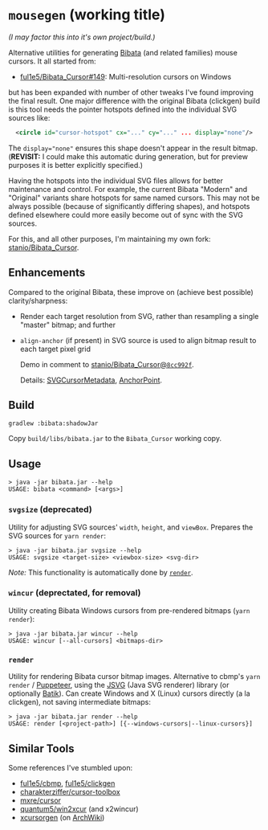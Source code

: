 # `mousegen` (working title)

_(I may factor this into it's own project/build.)_

Alternative utilities for generating
[Bibata](https://github.com/ful1e5/Bibata_Cursor) (and related families) mouse
cursors.  It all started from:

-   [ful1e5/Bibata_Cursor#149](https://github.com/ful1e5/Bibata_Cursor/issues/149):
    Multi-resolution cursors on Windows

but has been expanded with number of other tweaks I've found improving the
final result.  One major difference with the original Bibata (clickgen) build
is this tool needs the pointer hotspots defined into the individual SVG
sources like:

```xml
  <circle id="cursor-hotspot" cx="..." cy="..." ... display="none"/>
```

The `display="none"` ensures this shape doesn't appear in the result bitmap.
(**REVISIT:** I could make this automatic during generation, but for preview
purposes it is better explicitly specified.)

Having the hotspots into the individual SVG files allows for better
maintenance and control.  For example, the current Bibata "Modern" and
"Original" variants share hotspots for same named cursors.  This may not be
always possible (because of significantly differing shapes), and hotspots
defined elsewhere could more easily become out of sync with the SVG sources.

For this, and all other purposes, I'm maintaining my own fork:
[stanio/Bibata_Cursor](https://github.com/stanio/Bibata_Cursor).

## Enhancements

Compared to the original Bibata, these improve on (achieve best possible)
clarity/sharpness:

-   Render each target resolution from SVG, rather than resampling a single
    "master" bitmap; and further
-   `align-anchor` (if present) in SVG source is used to align bitmap result to
    each target pixel grid

    Demo in comment to [stanio/Bibata_Cursor@`8cc992f`](https://github.com/stanio/Bibata_Cursor/commit/8cc992faefc8d9327957d0d7a58b0ac1687bcc5f#commitcomment-131173743).

    Details: [SVGCursorMetadata](src/main/java/io/github/stanio/mousegen/svg/SVGCursorMetadata.java),
    [AnchorPoint](src/main/java/io/github/stanio/mousegen/svg/AnchorPoint.java).

## Build

    gradlew :bibata:shadowJar

Copy `build/libs/bibata.jar` to the `Bibata_Cursor` working copy.

## Usage

    > java -jar bibata.jar --help
    USAGE: bibata <command> [<args>]

### `svgsize` (deprecated)

Utility for adjusting SVG sources' `width`, `height`, and `viewBox`.  Prepares the
SVG sources for `yarn render`:

    > java -jar bibata.jar svgsize --help
    USAGE: svgsize <target-size> <viewbox-size> <svg-dir>

_Note:_ This functionality is automatically done by [`render`](#render).

### `wincur` (deprectated, for removal)

Utility creating Bibata Windows cursors from pre-rendered bitmaps (`yarn render`):

    > java -jar bibata.jar wincur --help
    USAGE: wincur [--all-cursors] <bitmaps-dir>

### `render`

Utility for rendering Bibata cursor bitmap images.  Alternative to cbmp's
`yarn render` / [Puppeteer](https://pptr.dev/), using the
[JSVG](https://github.com/weisJ/jsvg) (Java SVG renderer) library (or
optionally [Batik](https://xmlgraphics.apache.org/batik/)).  Can create
Windows and X (Linux) cursors directly (a la clickgen), not saving intermediate
bitmaps:

    > java -jar bibata.jar render --help
    USAGE: render [<project-path>] [{--windows-cursors|--linux-cursors}]

## Similar Tools

Some references I've stumbled upon:

-   [ful1e5/cbmp](https://github.com/ful1e5/cbmp),
    [ful1e5/clickgen](https://github.com/ful1e5/clickgen)
-   [charakterziffer/cursor-toolbox](https://github.com/charakterziffer/cursor-toolbox)
-   [mxre/cursor](https://github.com/mxre/cursor)
-   [quantum5/win2xcur](https://github.com/quantum5/win2xcur) (and x2wincur)
-   [xcursorgen](https://gitlab.freedesktop.org/xorg/app/xcursorgen)
    (on [ArchWiki](https://wiki.archlinux.org/title/Xcursorgen))
